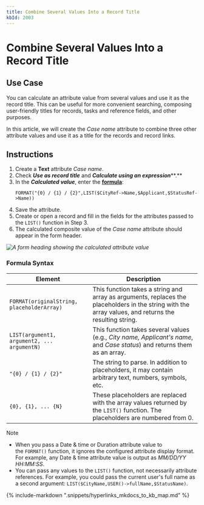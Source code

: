 ```yaml
---
title: Combine Several Values Into a Record Title
kbId: 2003
---
```



# Combine Several Values Into a Record Title

## Use Case

You can calculate an attribute value ​​from several values and use it as the record title. This can be useful for more convenient searching, composing user-friendly titles for records, tasks and reference fields, and other purposes.

In this article, we will create the *Case name* attribute to combine three other attribute values and use it as a title for the records and record links.

## Instructions

1. Create a **Text** attribute *Case name*.
2. Check ***Use as record title*** and ***Calculate using an expression*****.**
3. In the ***Calculated value***, enter the [**formula**](#mcetoc_1gtntho192):
   ```
   FORMAT("{0} / {1} / {2}",LIST($CityRef->Name,$Applicant,$StatusRef->Name))
   ```
4. Save the attribute.
5. Create or open a record and fill in the fields for the attributes passed to the `LIST()` function in Step 3.
6. The calculated composite value of the *Case name* attribute should appear in the form header.

_![A form heading showing the calculated attribute value](https://kb.cmwlab.com/assets/img_64341fdbbdd83.png)_

### Formula Syntax

| Element | Description |
| --- | --- |
| `FORMAT(originalString, placeholderArray)` | This function takes a string and array as arguments, replaces the placeholders in the string with the array values, and returns the resulting string. |
| `LIST(argument1, argument2, ... argumentN)` | This function takes several values (e.g., *City name, Applicant's name*, and *Case status*) and returns them as an array. |
| `"{0} / {1} / {2}"` | The string to parse. In addition to placeholders, it may contain arbitrary text, numbers, symbols, etc. |
| `{0}, {1}, ... {N}` | These placeholders are replaced with the array values returned by the `LIST()` function. The placeholders are numbered from 0. |

Note

- When you pass a Date & time or Duration attribute value to the `FORMAT()` function, it ignores the configured attribute display format. For example, any Date & time attribute value is output as *MM/DD/YY HH:MM:SS*.
- You can pass any values to the `LIST()` function, not necessarily attribute references. For example, you could pass the current user's full name as a second argument:
  `LIST($CityName,USER()->fullName,$StatusName)`.

{% include-markdown ".snippets/hyperlinks_mkdocs_to_kb_map.md" %}

